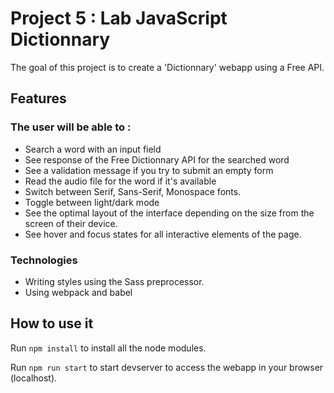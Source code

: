 # Project 5 : Lab JavaScript Dictionnary

The goal of this project is to create a 'Dictionnary' webapp using a Free API.

## Features

### The user will be able to :

- Search a word with an input field
- See response of the Free Dictionnary API for the searched word
- See a validation message if you try to submit an empty form
- Read the audio file for the word if it's available
- Switch between Serif, Sans-Serif, Monospace fonts.
- Toggle between light/dark mode
- See the optimal layout of the interface depending on the size from the screen of their device.
- See hover and focus states for all interactive elements of the page.

### Technologies

- Writing styles using the Sass preprocessor.
- Using webpack and babel

## How to use it

Run `npm install` to install all the node modules.

Run `npm run start` to start devserver to access the webapp in your browser (localhost).
